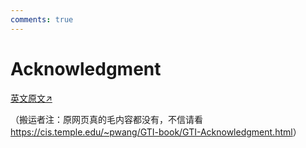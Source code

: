 ```yaml
---
comments: true
---
```


# Acknowledgment

[英文原文↗](https://cis.temple.edu/~pwang/GTI-book/GTI-Acknowledgment.html)

（搬运者注：原网页真的毛内容都没有，不信请看<https://cis.temple.edu/~pwang/GTI-book/GTI-Acknowledgment.html>）
